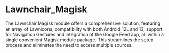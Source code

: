 # Lawnchair_Magisk
The Lawnchair Magisk module offers a comprehensive solution, featuring an array of Lawnicons, compatibility with both Android 12L and 13, support for Navigation Gestures and integration of the Google Feed app, all within a single convenient Magisk module package. This streamlines the setup process and eliminates the need to access multiple sources.
